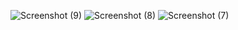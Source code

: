![Screenshot (9)](https://github.com/user-attachments/assets/273d1dfb-c57d-4e82-978c-32c3dbca349f)
![Screenshot (8)](https://github.com/user-attachments/assets/d7c3bfc2-d3b7-40f3-9d9e-553b56ec0e1e)
![Screenshot (7)](https://github.com/user-attachments/assets/57881e31-4241-43e9-b844-90af7c1a183c)
